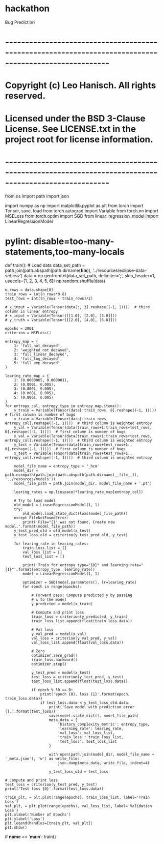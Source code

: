 # hackathon
Bug Prediction
# ------------------------------------------------------------------------------------------------------
#  Copyright (c) Leo Hanisch. All rights reserved.
#  Licensed under the BSD 3-Clause License. See LICENSE.txt in the project root for license information.
# ------------------------------------------------------------------------------------------------------

from os import path
import json

import numpy as np
import matplotlib.pyplot as plt
from torch import Tensor, save, load
from torch.autograd import Variable
from torch.nn import MSELoss
from torch.optim import SGD
from linear_regression_model import LinearRegressionModel

# pylint: disable=too-many-statements,too-many-locals

def train():
    # Load data
    data_set_path = path.join(path.abspath(path.dirname(__file__)), '../resources/eclipse-data-set.csv')
    data = np.genfromtxt(data_set_path, delimiter=';', skip_header=1, usecols=[1, 2, 3, 4, 5, 6])
    np.random.shuffle(data)

    n_rows = data.shape[0]
    train_rows = int(n_rows*0.8)
    test_rows = int((n_rows - train_rows)/2)

    # x_input = Variable(Tensor(data[:, 3].reshape((-1, 1))))  # third column is linear entropy
    # x_input = Variable(Tensor([[1.0], [2.0], [3.0]]))
    # y_truth = Variable(Tensor([[2.0], [4.0], [6.0]]))

    epochs = 2001
    criterion = MSELoss()

    entropy_map = {
        1: 'full_not_decayed',
        2: 'weighted_not_decayed',
        3: 'full_linear_decayed',
        4: 'full_log_decayed',
        5: 'full_exp_decayed'
    }

    learing_rate_map = {
        1: (0.0000005, 0.000001),
        2: (0.0001, 0.005),
        3: (0.0001, 0.005),
        4: (0.0001, 0.005),
        5: (0.0001, 0.005)
    }
    for entropy_col, entropy_type in entropy_map.items():
        y_train = Variable(Tensor(data[:train_rows, 0].reshape((-1, 1))))  # first column is number of bugs
        x_train = Variable(Tensor(data[:train_rows, entropy_col].reshape((-1, 1))))  # third column is weighted entropy
        y_val = Variable(Tensor(data[train_rows+1:train_rows+test_rows, 0].reshape((-1, 1))))  # first column is number of bugs
        x_val = Variable(Tensor(data[train_rows+1:train_rows+test_rows, entropy_col].reshape((-1, 1))))  # third column is weighted entropy
        y_test = Variable(Tensor(data[train_rows+test_rows+1:, 0].reshape((-1, 1))))  # first column is number of bugs
        x_test = Variable(Tensor(data[train_rows+test_rows+1:, entropy_col].reshape((-1, 1))))  # third column is weighted entropy

        model_file_name = entropy_type + '_hcm'
        model_dir = path.normpath(path.join(path.abspath(path.dirname(__file__)), '../resources/models'))
        model_file_path = path.join(model_dir, model_file_name + '.pt')

        learing_rates = np.linspace(*learing_rate_map[entropy_col])

        # Try to load model
        old_model = LinearRegressionModel(1, 1)
        try:
            old_model.load_state_dict(load(model_file_path))
        except FileNotFoundError:
            print('File="{}" was not found. Create new model.'.format(model_file_path))
        y_test_pred_old = old_model(x_test)
        y_test_loss_old = criterion(y_test_pred_old, y_test)

        for learing_rate in learing_rates:
            train_loss_list = []
            val_loss_list = []
            test_loss_list = []

            print('Train for entropy type="{0}" and learning rate="{1}"'.format(entropy_type, learing_rate))
            model = LinearRegressionModel(1, 1)

            optimizer = SGD(model.parameters(), lr=learing_rate)
            for epoch in range(epochs):

                # Forward pass: Compute predicted y by passing
                # x to the model
                y_predicted = model(x_train)

                # Compute and print loss
                train_loss = criterion(y_predicted, y_train)
                train_loss_list.append(float(train_loss.data))

                # Val loss
                y_val_pred = model(x_val)
                val_loss = criterion(y_val_pred, y_val)
                val_loss_list.append(float(val_loss.data))

                # Zero
                optimizer.zero_grad()
                train_loss.backward()
                optimizer.step()

                y_test_pred = model(x_test)
                test_loss = criterion(y_test_pred, y_test)
                test_loss_list.append(float(test_loss.data))

                if epoch % 50 == 0:
                    print('epoch {0}, loss {1}'.format(epoch, train_loss.data))
                    if test_loss.data < y_test_loss_old.data:
                        print('Save model with prediction error {}.'.format(test_loss))
                        save(model.state_dict(), model_file_path)
                        meta_data = {
                            'history_complexity_metric': entropy_type,
                            'learning_rate': learing_rate,
                            'val_loss': val_loss_list,
                            'train_loss': train_loss_list,
                            'test_loss': test_loss_list
                        }

                        with open(path.join(model_dir, model_file_name + '_meta.json'), 'w') as write_file:
                            json.dump(meta_data, write_file, indent=4)

                        y_test_loss_old = test_loss

    # Compute and print loss
    test_loss = criterion(y_test_pred, y_test)
    print('Test loss {0}'.format(test_loss.data))

    train_plt, = plt.plot(range(epochs), train_loss_list, label='Train Loss')
    val_plt, = plt.plot(range(epochs), val_loss_list, label='Validation Loss')
    plt.xlabel('Number of Epochs')
    plt.ylabel('Loss')
    plt.legend(handles=[train_plt, val_plt])
    plt.show()


if __name__ == '__main__':
    train()
